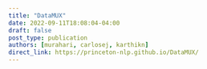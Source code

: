 ```yaml
---
title: "DataMUX"
date: 2022-09-11T18:08:04-04:00
draft: false
post_type: publication
authors: [murahari, carlosej, karthikn]
direct_link: https://princeton-nlp.github.io/DataMUX/
---
```

